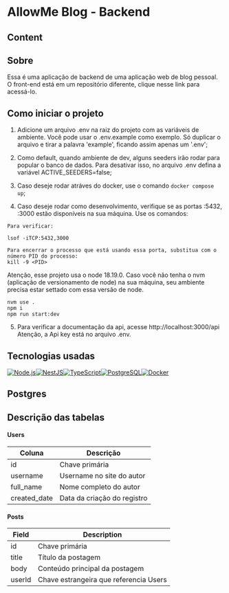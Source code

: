 # AllowMe Blog - Backend
 

## Content


## Sobre

Essa é uma aplicação de backend de uma aplicação web de blog pessoal.
O front-end está em um repositório diferente, clique nesse link para acessá-lo.


## Como iniciar o projeto


1. Adicione um arquivo .env na raiz do projeto com as variáveis de ambiente. Você pode usar o .env.example como exemplo. Só duplicar o arquivo e tirar a palavra 'example', ficando assim apenas um '.env';
2. Como default, quando ambiente de dev, alguns seeders irão rodar para popular o banco de dados. Para desativar isso, no arquivo .env defina a variável ACTIVE_SEEDERS=false;

3. Caso deseje rodar atráves do docker, use o comando `docker compose up`;
4. Caso deseje rodar como desenvolvimento, verifique se as portas :5432, :3000 estão disponíveis na sua máquina.
Use os comandos:
```
Para verificar:

lsof -iTCP:5432,3000 

Para encerrar o processo que está usando essa porta, substitua com o número PID do processo:
kill -9 <PID> 
```

Atenção, esse projeto usa o node 18.19.0. Caso você não tenha o nvm (aplicação de versionamento de node) na sua máquina, seu ambiente precisa estar settado com essa versão de node.

```
nvm use .
npm i
npm run start:dev
```
5. Para verificar a documentação da api, acesse http://localhost:3000/api
Atenção, a Api key está no arquivo .env.
 
 
 ## Tecnologias usadas
 
<div style="display:flex">
<a href="https://nodejs.org/"><img src="https://img.shields.io/badge/-Node.js-339933?style=flat-square&logo=node.js&logoColor=white" alt="Node.js"/></a>
  <a href="https://nestjs.com/"><img src="https://img.shields.io/badge/-NestJs-ea2845?style=flat-square&logo=nestjs&logoColor=white" alt="NestJS"/></a>
<a href="https://www.typescriptlang.org/"><img src="https://img.shields.io/badge/-TypeScript-3178C6?style=flat-square&logo=typescript&logoColor=white" alt="TypeScript"/></a>
<a href="https://www.postgresql.org/"><img src="https://img.shields.io/badge/-PostgreSQL-336791?style=flat-square&logo=postgresql&logoColor=white" alt="PostgreSQL"/></a> 
  <a href="https://www.docker.com/"><img src="https://img.shields.io/badge/-Docker-2496ED?style=flat-square&logo=docker&logoColor=white" alt="Docker"/></a>
</div>

## Postgres 
## Descrição das tabelas

#### Users
Coluna | Descrição
----|----
id| Chave primária
username| Username no site do autor
full_name | Nome completo do autor
created_date | Data da criação do registro


#### Posts
Field | Description
----|-------
 id | Chave primária
 title | Título da postagem
 body | Conteúdo principal da postagem
 userId | Chave estrangeira que referencia Users
